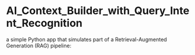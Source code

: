 # AI_Context_Builder_with_Query_Intent_Recognition
a simple Python app that simulates part of a Retrieval-Augmented Generation (RAG) pipeline:
